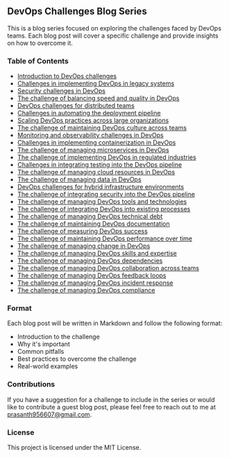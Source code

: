 ## DevOps Challenges Blog Series
This is a blog series focused on exploring the challenges faced by DevOps teams. Each blog post will cover a specific challenge and provide insights on how to overcome it.

### Table of Contents
- [Introduction to DevOps challenges](DAY-01/)
- [Challenges in implementing DevOps in legacy systems](DAY-02/)
- [Security challenges in DevOps](DAY-03/)
- [The challenge of balancing speed and quality in DevOps]()
- [DevOps challenges for distributed teams]()
- [Challenges in automating the deployment pipeline]()
- [Scaling DevOps practices across large organizations]()
- [The challenge of maintaining DevOps culture across teams]()
- [Monitoring and observability challenges in DevOps]()
- [Challenges in implementing containerization in DevOps]()
- [The challenge of managing microservices in DevOps]()
- [The challenge of implementing DevOps in regulated industries]()
- [Challenges in integrating testing into the DevOps pipeline]()
- [The challenge of managing cloud resources in DevOps]()
- [The challenge of managing data in DevOps]()
- [DevOps challenges for hybrid infrastructure environments]()
- [The challenge of integrating security into the DevOps pipeline]()
- [The challenge of managing DevOps tools and technologies]()
- [The challenge of integrating DevOps into existing processes]()
- [The challenge of managing DevOps technical debt]()
- [The challenge of maintaining DevOps documentation]()
- [The challenge of measuring DevOps success]()
- [The challenge of maintaining DevOps performance over time]()
- [The challenge of managing change in DevOps]()
- [The challenge of managing DevOps skills and expertise]()
- [The challenge of managing DevOps dependencies]()
- [The challenge of managing DevOps collaboration across teams]()
- [The challenge of managing DevOps feedback loops]()
- [The challenge of managing DevOps incident response]()
- [The challenge of managing DevOps compliance]()
### Format
Each blog post will be written in Markdown and follow the following format:

- Introduction to the challenge
- Why it's important
- Common pitfalls
- Best practices to overcome the challenge
- Real-world examples
### Contributions
If you have a suggestion for a challenge to include in the series or would like to contribute a guest blog post, please feel free to reach out to me at prasanth956607@gmail.com.

### License
This project is licensed under the MIT License.